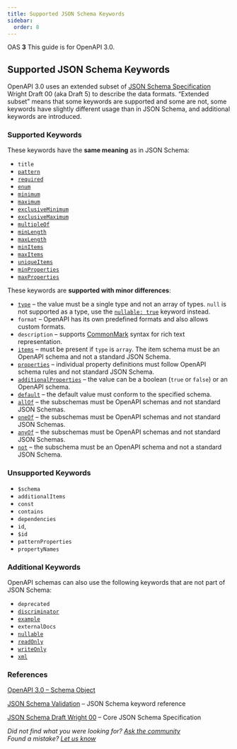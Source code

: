 ```yaml
---
title: Supported JSON Schema Keywords
sidebar:
  order: 8
---
```


OAS **3** This guide is for OpenAPI 3.0.

## Supported JSON Schema Keywords

OpenAPI 3.0 uses an extended subset of [JSON Schema Specification](http://json-schema.org) Wright Draft 00 (aka Draft 5) to describe the data formats. “Extended subset” means that some keywords are supported and some are not, some keywords have slightly different usage than in JSON Schema, and additional keywords are introduced.

### Supported Keywords

These keywords have the **same meaning** as in JSON Schema:

- `title`
- [`pattern`](/specification/data-models/data-types/#pattern)
- [`required`](/specification/data-models/data-types/#required)
- [`enum`](/specification/data-models/enums/)
- [`minimum`](/specification/data-models/data-types/#range)
- [`maximum`](/specification/data-models/data-types/#range)
- [`exclusiveMinimum`](/specification/data-models/data-types/#range)
- [`exclusiveMaximum`](/specification/data-models/data-types/#range)
- [`multipleOf`](/specification/data-models/data-types/#multipleOf)
- [`minLength`](/specification/data-models/data-types/#string)
- [`maxLength`](/specification/data-models/data-types/#string)
- [`minItems`](/specification/data-models/data-types/#array-length)
- [`maxItems`](/specification/data-models/data-types/#array-length)
- [`uniqueItems`](/specification/data-models/data-types/#uniqueItems)
- [`minProperties`](/specification/data-models/data-types/#property-count)
- [`maxProperties`](/specification/data-models/data-types/#property-count)

These keywords are **supported with minor differences**:

- [`type`](/specification/data-models/data-types/#type) – the value must be a single type and not an array of types. `null` is not supported as a type, use the [`nullable: true`](/specification/data-models/data-types/#null) keyword instead.
- `format` – OpenAPI has its own predefined formats and also allows custom formats.
- `description` – supports [CommonMark](http://commonmark.org/help/) syntax for rich text representation.
- [`items`](/specification/data-models/data-types/#array) – must be present if `type` is `array`. The item schema must be an OpenAPI schema and not a standard JSON Schema.
- [`properties`](/specification/data-models/data-types/#object) – individual property definitions must follow OpenAPI schema rules and not standard JSON Schema.
- [`additionalProperties`](/specification/data-models/data-types/#additionalProperties) – the value can be a boolean (`true` or `false`) or an OpenAPI schema.
- [`default`](/specification/data-models/data-types/#default) – the default value must conform to the specified schema.
- [`allOf`](/specification/data-models/oneof-anyof-allof-not/) – the subschemas must be OpenAPI schemas and not standard JSON Schemas.
- [`oneOf`](/specification/data-models/oneof-anyof-allof-not/) – the subschemas must be OpenAPI schemas and not standard JSON Schemas.
- [`anyOf`](/specification/data-models/oneof-anyof-allof-not/) – the subschemas must be OpenAPI schemas and not standard JSON Schemas.
- [`not`](/specification/data-models/oneof-anyof-allof-not/) – the subschema must be an OpenAPI schema and not a standard JSON Schema.

### Unsupported Keywords

- `$schema`
- `additionalItems`
- `const`
- `contains`
- `dependencies`
- `id`,
- `$id`
- `patternProperties`
- `propertyNames`

### Additional Keywords

OpenAPI schemas can also use the following keywords that are not part of JSON Schema:

- `deprecated`
- [`discriminator`](/specification/data-models/inheritance-and-polymorphism/)
- [`example`](/specification/adding-examples/)
- `externalDocs`
- [`nullable`](/specification/data-models/data-types/#null)
- [`readOnly`](/specification/data-models/data-types/#readonly-writeonly)
- [`writeOnly`](/specification/data-models/data-types/#readonly-writeonly)
- [`xml`](/specification/data-models/representing-xml/)

### References

[OpenAPI 3.0 – Schema Object](https://github.com/OAI/OpenAPI-Specification/blob/master/versions/3.0.3.md#schema-object)

[JSON Schema Validation](https://tools.ietf.org/html/draft-wright-json-schema-validation-00) – JSON Schema keyword reference

[JSON Schema Draft Wright 00](https://tools.ietf.org/html/draft-wright-json-schema-00) – Core JSON Schema Specification

_Did not find what you were looking for? [Ask the community](https://community.smartbear.com/t5/Swagger-Open-Source-Tools/bd-p/SwaggerOSTools)  
Found a mistake? [Let us know](https://github.com/swagger-api/swagger.io/issues)_
